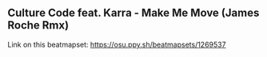 ## Culture Code feat. Karra - Make Me Move (James Roche Rmx)
Link on this beatmapset: https://osu.ppy.sh/beatmapsets/1269537